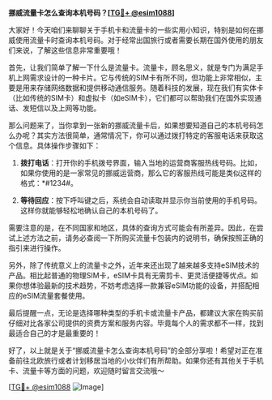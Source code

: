 **挪威流量卡怎么查询本机号码？[[TG💪+ @esim1088](https://t.me/s/esim1088)]**

大家好！今天咱们来聊聊关于手机卡和流量卡的一些实用小知识，特别是如何在挪威使用流量卡时查询本机号码。对于经常出国旅行或者需要长期在国外使用的朋友们来说，了解这些信息非常重要哦！

首先，让我们简单了解一下什么是流量卡。流量卡，顾名思义，就是专门为满足手机上网需求设计的一种卡片。它与传统的SIM卡有所不同，但功能上非常相似，主要是用来存储网络数据和提供移动通信服务。随着科技的发展，现在我们有实体卡（比如传统的SIM卡）和虚拟卡（如eSIM卡），它们都可以帮助我们在国外实现通话、发短信以及上网等功能。

那么问题来了，当你拿到一张新的挪威流量卡后，如果想要知道自己的本机号码怎么办呢？其实方法很简单，通常情况下，你可以通过拨打特定的客服电话来获取这个信息。具体操作步骤如下：

1. **拨打电话**：打开你的手机拨号界面，输入当地的运营商客服热线号码。比如，如果你使用的是一家常见的挪威运营商，那么它的客服热线可能是类似这样的格式：*#1234#。
   
2. **等待回应**：按下呼叫键之后，系统会自动读取并显示你当前使用的手机号码。这样你就能够轻松地确认自己的本机号码了。

需要注意的是，在不同国家和地区，具体的查询方式可能会有所差异。因此，在尝试上述方法之前，请务必查阅一下所购买流量卡包装内的说明书，确保按照正确的指引来进行操作。

另外，除了传统意义上的流量卡之外，近年来还出现了越来越多支持eSIM技术的产品。相比起普通的物理SIM卡，eSIM卡具有无需剪卡、更灵活便捷等优点。如果你想体验最新的技术趋势，不妨考虑选择一款兼容eSIM功能的设备，并搭配相应的eSIM流量套餐使用。

最后提醒一点，无论是选择哪种类型的手机卡或流量卡产品，都建议大家在购买前仔细对比各家公司提供的资费方案和服务内容。毕竟每个人的需求都不一样，找到最适合自己的才是最重要的！

好了，以上就是关于“挪威流量卡怎么查询本机号码”的全部分享啦！希望对正在准备前往北欧旅行或者计划移居当地的小伙伴们有所帮助。如果你还有其他关于手机卡、流量卡等方面的问题，欢迎随时留言交流哦～

[[TG💪+ @esim1088](https://t.me/s/esim1088) ![Image](https://i.postimg.cc/4NQfJmqS/Snipaste-2025-05-13-00-14-12.png)]
